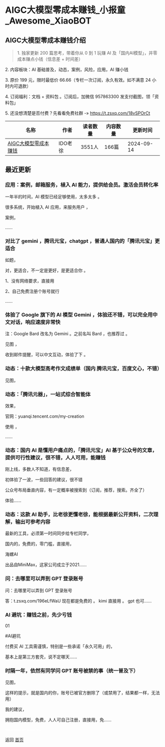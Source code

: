 # AIGC大模型零成本赚钱_小报童_Awesome_XiaoBOT

## AIGC大模型零成本赚钱介绍
> 1\. 独家更新 200 篇思考，带着你从 0 到 1 玩赚 AI 及「国内AI模型」，并零成本赚点小钱（信息差 + 时间差）    
    
2\. 内容板块：AI 基础普及，动态，案例，风险，应用，AI 赚小钱    
    
3\. 原价 199 元，限时最低价 66.66（专栏一次订阅，永久有效。如不满意 24 小时内可退款）    
    
4\. 订阅福利：文档 + 资料包 。订阅后，加微信 957863300 发支付截图，领「资料包」    
    
5\. 还没想清楚是否付费？先看看免费社群 -» https://t.zsxq.com/18vSPOrCt  
  


|名称|作者|读者数量|内容数量|更新时间|
|---|---|---|---|---|
|[AIGC大模型零成本赚钱](https://xiaobot.net/p/chat?refer=0b133df9-27dc-423b-8101-639049001c13)|IDO老徐|3551人|166篇|2024-09-14|

## 最近更新
### 应用：案例，邮箱服务，植入 AI 能力，提供给会员。激活会员转化率

一年半的时间，AI 模型已经足够使用，太多太多 。

很多系统，开始植入 AI 应用，来服务用户 ，

案例，

......

### 对比了 gemini ，腾讯元宝，chatgpt ，普通人国内的「腾讯元宝」更适合

如题，

对，更适合，不一定是更好，是更适合你 。

1、没有网络要求，直接用

2、自己免费注册个账号就行

......

### 体验了 Google 旗下的 AI 模型 Gemini ，体验还不错，可以完全用中文对话，响应速度非常快

注：Google Bard 改名为 Gemini 。之前名叫 Bard ，也推荐过 。

见图 ，

收到邮件提醒，可以中文互动，体验了下 。

### 动态：十款大模型高考作文成绩单（国内 腾讯元宝，百度文心，不错）

见图，

### 动态：「腾讯元器」，一站式综合智能体

效果，

官网：yuanqi.tencent.com/my-creation

使用 ，

......

### 动态：国内 AI 是懂用户痛点的，「腾讯元宝」AI 基于公众号的文章，提供可行性建议，很不错，人人可用，能赚钱

刚上线，多数人不知道，有信息差，

初体验了一波，一些回答的建议，很不错

公众号布局垂直内容，有一定概率被搜索到（订阅，推荐，搜索。齐全了）

体验......

### 动态：这款 AI 助手，比老徐更懂老徐，能根据最新公开资料，二次理解，输出可参考内容

最新的工具，必须第一时间同步给专栏同学，

国内的，免费的，零门槛，直接用，

海螺AI

出品自MiniMax，这家公司成立于2021......

### 问：去哪里可以弄到 GPT 登录账号

问：去哪里可以弄到 GPT 登录账号

答：t.zsxq.com/196eLfWaU 现在都是免费的 。 kimi 直接用 。 gpt 也可......

### AI 避坑：赚钱之前，先少亏钱

01

#AI避坑

付费买 AI 工具需谨慎，特别是一些承诺「永久可用」的，

基本上是第三方套壳，说不定哪天......

### 时隔一年，依然有同学问 GPT 账号被禁的事（统一普及下）

见图，

这样的提示，就是国内的你，账号已被官方删除了（或禁用了，结果都一样，无法用）

我的建议，

拥抱国内模型，免费，人人可自己注册，直接用，免......


<a href="https://github.com/Reno9527/awesome-xiaobot" style="color: white; text-decoration: none;">awesome-xiaobot</a>

返回 [首页](../README.md)
